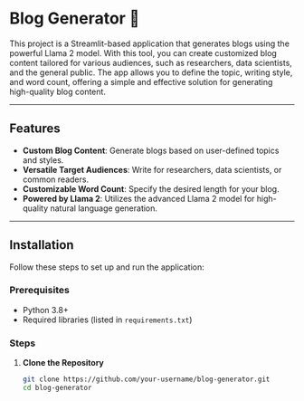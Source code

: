 # Blog Generator 🤖

This project is a Streamlit-based application that generates blogs using the powerful Llama 2 model. With this tool, you can create customized blog content tailored for various audiences, such as researchers, data scientists, and the general public. The app allows you to define the topic, writing style, and word count, offering a simple and effective solution for generating high-quality blog content.

---

## Features

- **Custom Blog Content**: Generate blogs based on user-defined topics and styles.
- **Versatile Target Audiences**: Write for researchers, data scientists, or common readers.
- **Customizable Word Count**: Specify the desired length for your blog.
- **Powered by Llama 2**: Utilizes the advanced Llama 2 model for high-quality natural language generation.

---

## Installation

Follow these steps to set up and run the application:

### Prerequisites
- Python 3.8+
- Required libraries (listed in `requirements.txt`)

### Steps
1. **Clone the Repository**
   ```bash
   git clone https://github.com/your-username/blog-generator.git
   cd blog-generator
